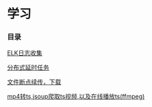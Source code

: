 # 学习

### 目录


[ELK日志收集](./elk)


[分布式延时任务](./time-trigger)


[文件断点续传，下载](./webuploader)


[mp4转ts,jsoup爬取ts视频,以及在线播放ts(ffmpeg)](./jsoup)
